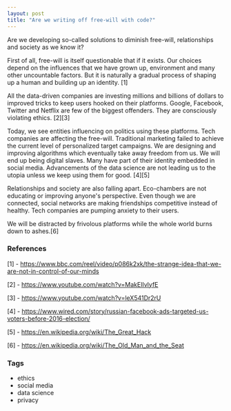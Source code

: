 ```yaml
---
layout: post
title: "Are we writing off free-will with code?"
---
```


Are we developing so-called solutions to diminish free-will, relationships and society as we know it?

First of all, free-will is itself questionable that if it exists. Our choices depend on the influences that we have grown up, environment and many other uncountable factors.  But it is naturally a gradual process of shaping up a human and building up an identity. [1]

All the data-driven companies are investing millions and billions of dollars to improved tricks to keep users hooked on their platforms. Google, Facebook, Twitter and Netflix are few of the biggest offenders. They are consciously violating ethics.  [2][3]

Today, we see entities influencing on politics using these platforms. Tech companies are affecting the free-will. Traditional marketing failed to achieve the current level of personalized target campaigns. We are designing and improving algorithms which eventually take away freedom from us. We will end up being digital slaves. Many have part of their identity embedded in social media. Advancements of the data science are not leading us to the utopia unless we keep using them for good. [4][5]

Relationships and society are also falling apart. Eco-chambers are not educating or improving anyone's perspective. Even though we are connected, social networks are making friendships competitive instead of healthy. Tech companies are pumping anxiety to their users.

We will be distracted by frivolous platforms while the whole world burns down to ashes.[6]

### References

[1] - <https://www.bbc.com/reel/video/p086k2xk/the-strange-idea-that-we-are-not-in-control-of-our-minds>

[2] - <https://www.youtube.com/watch?v=MakEIlvlyfE>

[3] - <https://www.youtube.com/watch?v=leX541Dr2rU>

[4] - <https://www.wired.com/story/russian-facebook-ads-targeted-us-voters-before-2016-election/>

[5] - <https://en.wikipedia.org/wiki/The_Great_Hack>

[6] - <https://en.wikipedia.org/wiki/The_Old_Man_and_the_Seat>

### Tags 
- ethics
- social media
- data science
- privacy